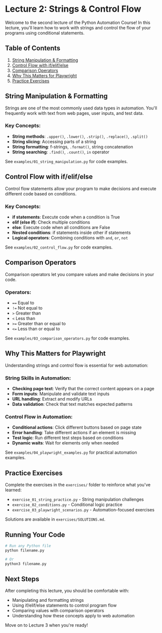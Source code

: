 # Lecture 2: Strings & Control Flow

Welcome to the second lecture of the Python Automation Course! In this lecture, you'll learn how to work with strings and control the flow of your programs using conditional statements.

## Table of Contents
1. [String Manipulation & Formatting](#string-manipulation--formatting)
2. [Control Flow with if/elif/else](#control-flow-with-ifelifelse)
3. [Comparison Operators](#comparison-operators)
4. [Why This Matters for Playwright](#why-this-matters-for-playwright)
5. [Practice Exercises](#practice-exercises)

## String Manipulation & Formatting

Strings are one of the most commonly used data types in automation. You'll frequently work with text from web pages, user inputs, and test data.

### Key Concepts:
- **String methods**: `.upper()`, `.lower()`, `.strip()`, `.replace()`, `.split()`
- **String slicing**: Accessing parts of a string
- **String formatting**: f-strings, `.format()`, string concatenation
- **String searching**: `.find()`, `.count()`, `in` operator

See `examples/01_string_manipulation.py` for code examples.

## Control Flow with if/elif/else

Control flow statements allow your program to make decisions and execute different code based on conditions.

### Key Concepts:
- **if statements**: Execute code when a condition is True
- **elif (else if)**: Check multiple conditions
- **else**: Execute code when all conditions are False
- **Nested conditions**: if statements inside other if statements
- **Logical operators**: Combining conditions with `and`, `or`, `not`

See `examples/02_control_flow.py` for code examples.

## Comparison Operators

Comparison operators let you compare values and make decisions in your code.

### Operators:
- `==` Equal to
- `!=` Not equal to
- `>` Greater than
- `<` Less than
- `>=` Greater than or equal to
- `<=` Less than or equal to

See `examples/03_comparison_operators.py` for code examples.

## Why This Matters for Playwright

Understanding strings and control flow is essential for web automation:

### String Skills in Automation:
- **Checking page text**: Verify that the correct content appears on a page
- **Form inputs**: Manipulate and validate text inputs
- **URL handling**: Extract and modify URLs
- **Data validation**: Check that text matches expected patterns

### Control Flow in Automation:
- **Conditional actions**: Click different buttons based on page state
- **Error handling**: Take different actions if an element is missing
- **Test logic**: Run different test steps based on conditions
- **Dynamic waits**: Wait for elements only when needed

See `examples/04_playwright_examples.py` for practical automation examples.

## Practice Exercises

Complete the exercises in the `exercises/` folder to reinforce what you've learned:
- `exercise_01_string_practice.py` - String manipulation challenges
- `exercise_02_conditions.py` - Conditional logic practice
- `exercise_03_playwright_scenarios.py` - Automation-focused exercises

Solutions are available in `exercises/SOLUTIONS.md`.

## Running Your Code

```bash
# Run any Python file
python filename.py

# Or
python3 filename.py
```

## Next Steps

After completing this lecture, you should be comfortable with:
- Manipulating and formatting strings
- Using if/elif/else statements to control program flow
- Comparing values with comparison operators
- Understanding how these concepts apply to web automation

Move on to Lecture 3 when you're ready!
